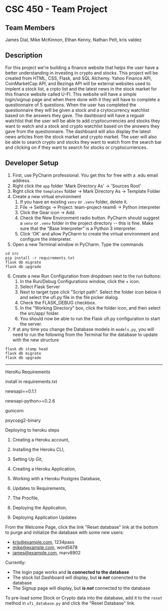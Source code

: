 # CSC 450 - Team Project
## Team Members
James Dial,
Mike McKinnon,
Ethan Kenny,
Nathan Pelt,
kris valdez


## Description
For this project we're building a finance website that helps the user have a better understanding in investing in crypto and stocks. This project will be created from HTML, CSS, Flask, and SQL Alchemy. Yahoo Finance API, CoinMarketCap API, and Bezinga API will be external websites used to implent a stock list, a crpto list and the latest news in the stock market for this finance website called U-FI. This website will have a simple login/signup page and when there done with it they will have to complete a questionnaire of 5 questions. When the user has completed the questionnaire they will be given a stock and a crytocurrency watchlist based on the answers they gave. The dashboard will have a regualr watchlist that the user will be able to add cryptocurrencies and stocks they want to watch and a stock and crypto watchlist based on the answers they gave from the questionnaire. The dashboard will also display the latest news articles from the stock market and crypto market. The user will also be able to search crypto and stocks they want to watch from the search bar and clicking on if they want to search for stocks or cryptocurriences. 


## Developer Setup
1. First, use PyCharm professional. You get this for free with a .edu email address.
2. Right click the `app` folder 'Mark Directory As' -> 'Sources Root'
3. Right click the `templates` folder -> Mark Directory As -> Template Folder
4. Create a new virtual environment
    1. If you have an existing `venv` or `.venv` folder, delete it.
    2. File -> Settings -> Project: team-project-team6 -> Python interpreter
    3. Click the Gear icon -> Add. 
    4. Check the New Environment radio button. PyCharm should suggest a `venv` or `.venv` folder in the project directory -- this is fine. Make sure that the "Base Interpreter" is a Python 3 interpreter.
    5. Click 'OK' and allow PyCharm to create the virtual environment and configure the interpreter.
5. Open a new Terminal window in PyCharm. Type the commands 
```
cd src
pip install -r requirements.txt
flask db migrate
flask db upgrade
```
6. Create a new Run Configuration from dropdown next to the run buttons:
   1. In the Run/Debug Configurations window, click the + icon.
   2. Select Flask Server
   3. Next to target type click "Script path". Select the folder icon below it and select the ufi.py file in the file picker dialog.
   4. Check the FLASK_DEBUG checkbox.
   5. In the "Working Directory" box, click the folder icon, and then select the src/app/ folder.
   6. You should now be able to run the Flask ufi.py configuration to start the server.
7. If at any time you change the Database models in `models.py`, you will need to run the following from the Terminal for the database to update with the new structure
```
flask db stamp head
flask db migrate
flask db upgrade
```
----



HeroKu Requirements 

install in requirements.txt 

newsapi==0.1.1

newsapi-python==0.2.6

gunicorn

psycopg2-binary

Deploying to heroku steps 

1. Creating a Heroku account,

2. Installing the Heroku CLI,

3. Setting Up Git, 

4. Creating a Heroku Application, 

5. Working with a Heroku Postgres Database, 

6. Updates to Requirements, 

7. The Procfile,

8. Deploying the Application, 

9. Deploying Application Updates



From the Welcome Page, click the link "Reset database" link at the bottom to purge and initialize the database with some new users:

* kris@example.com, 1234pass
* mike@example.com, word5678
* james@example.com, marv8902

Currently:
* The login page works and **is connected to the database**
* The stock list Dashboard will display, but **_is not_** conencted to the database
* The Signup page will display, but _**is not**_ connected to the database

To pre-load some Stock or Crypto data into the database, add it to the `reset` method in `ufi_database.py` and click the "Reset Database" link.
